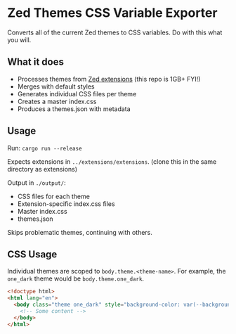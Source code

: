 # Zed Themes CSS Variable Exporter

Converts all of the current Zed themes to CSS variables. Do with this what you will.

## What it does

- Processes themes from [Zed extensions](https://github.com/zed-industries/extensions) (this repo is 1GB+ FYI!)
- Merges with default styles
- Generates individual CSS files per theme
- Creates a master index.css
- Produces a themes.json with metadata

## Usage

Run: `cargo run --release`

Expects extensions in `../extensions/extensions`. (clone this in the same directory as extensions)

Output in `./output/`:

- CSS files for each theme
- Extension-specific index.css files
- Master index.css
- themes.json

Skips problematic themes, continuing with others.

## CSS Usage

Individual themes are scoped to `body.theme.<theme-name>`. For example, the `one_dark` theme would be `body.theme.one_dark`.

```html
<!doctype html>
<html lang="en">
  <body class="theme one_dark" style="background-color: var(--background); color: var(--text)">
    <!-- Some content -->
  </body>
</html>
```
